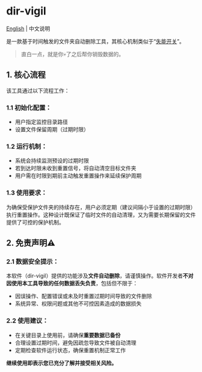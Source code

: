 # dir-vigil
[English](README.md) | 中文说明

是一款基于时间触发的文件夹自动删除工具，其核心机制类似于“[失能开关](https://baike.baidu.com/item/%E5%A4%B1%E8%83%BD%E5%BC%80%E5%85%B3/22694753)”。
> 直白一点，就是你💀了之后帮你销毁数据的。

## 1. 核心流程
该工具通过以下流程工作：

### 1.1 初始化配置：
- 用户指定监控目录路径
- 设置文件保留周期（过期时限）

### 1.2 运行机制：
- 系统会持续监测预设的过期时限
- 若到达时限未收到重置信号，将自动清空目标文件夹
- 用户需在时限到期前主动触发重置操作来延续保护周期

### 1.3 使用要求：
为确保受保护文件夹的持续存在，用户必须定期（建议间隔小于设置的过期时限）执行重置操作。这种设计既保证了临时文件的自动清理，又为需要长期保留的文件提供了可控的保护机制。

## 2. 免责声明⚠️
### 2.1 数据安全提示：
本软件（dir-vigil）提供的功能涉及**文件自动删除**，请谨慎操作。软件开发者**不对因使用本工具导致的任何数据丢失负责**，包括但不限于：

- 因误操作、配置错误或未及时重置过期时间导致的文件删除
- 系统异常、权限问题或其他不可控因素造成的数据损失
### 2.2 使用建议：

- 在关键目录上使用前，请确保**重要数据已备份**
- 合理设置过期时间，避免因疏忽导致文件被自动清理
- 定期检查软件运行状态，确保重置机制正常工作

**继续使用即表示您已充分了解并接受相关风险。**
